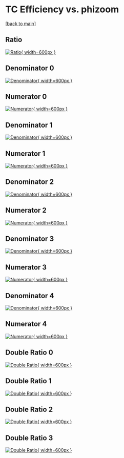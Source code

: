 # TC Efficiency vs. phizoom

[[back to main](./)]



## Ratio

[![Ratio](../mtv/var/TC_base_11_-1_eff_phizoom.png){ width=600px }](../mtv/var/TC_base_11_-1_eff_phizoom.pdf)

## Denominator 0

[![Denominator](../mtv/den/TC_base_11_-1_eff_phizoom_den0.png){ width=600px }](../mtv/den/TC_base_11_-1_eff_phizoom_den0.pdf)

## Numerator 0

[![Numerator](../mtv/num/TC_base_11_-1_eff_phizoom_num0.png){ width=600px }](../mtv/num/TC_base_11_-1_eff_phizoom_num0.pdf)

## Denominator 1

[![Denominator](../mtv/den/TC_base_11_-1_eff_phizoom_den1.png){ width=600px }](../mtv/den/TC_base_11_-1_eff_phizoom_den1.pdf)

## Numerator 1

[![Numerator](../mtv/num/TC_base_11_-1_eff_phizoom_num1.png){ width=600px }](../mtv/num/TC_base_11_-1_eff_phizoom_num1.pdf)

## Denominator 2

[![Denominator](../mtv/den/TC_base_11_-1_eff_phizoom_den2.png){ width=600px }](../mtv/den/TC_base_11_-1_eff_phizoom_den2.pdf)

## Numerator 2

[![Numerator](../mtv/num/TC_base_11_-1_eff_phizoom_num2.png){ width=600px }](../mtv/num/TC_base_11_-1_eff_phizoom_num2.pdf)

## Denominator 3

[![Denominator](../mtv/den/TC_base_11_-1_eff_phizoom_den3.png){ width=600px }](../mtv/den/TC_base_11_-1_eff_phizoom_den3.pdf)

## Numerator 3

[![Numerator](../mtv/num/TC_base_11_-1_eff_phizoom_num3.png){ width=600px }](../mtv/num/TC_base_11_-1_eff_phizoom_num3.pdf)

## Denominator 4

[![Denominator](../mtv/den/TC_base_11_-1_eff_phizoom_den4.png){ width=600px }](../mtv/den/TC_base_11_-1_eff_phizoom_den4.pdf)

## Numerator 4

[![Numerator](../mtv/num/TC_base_11_-1_eff_phizoom_num4.png){ width=600px }](../mtv/num/TC_base_11_-1_eff_phizoom_num4.pdf)

## Double Ratio 0

[![Double Ratio](../mtv/ratio/TC_base_11_-1_eff_phizoom_ratio0.png){ width=600px }](../mtv/ratio/TC_base_11_-1_eff_phizoom_ratio0.pdf)

## Double Ratio 1

[![Double Ratio](../mtv/ratio/TC_base_11_-1_eff_phizoom_ratio1.png){ width=600px }](../mtv/ratio/TC_base_11_-1_eff_phizoom_ratio1.pdf)

## Double Ratio 2

[![Double Ratio](../mtv/ratio/TC_base_11_-1_eff_phizoom_ratio2.png){ width=600px }](../mtv/ratio/TC_base_11_-1_eff_phizoom_ratio2.pdf)

## Double Ratio 3

[![Double Ratio](../mtv/ratio/TC_base_11_-1_eff_phizoom_ratio3.png){ width=600px }](../mtv/ratio/TC_base_11_-1_eff_phizoom_ratio3.pdf)

